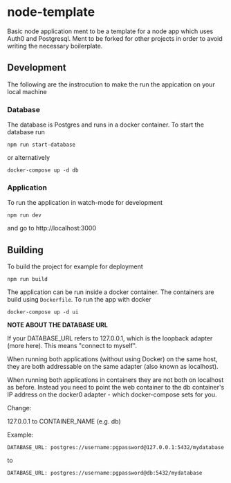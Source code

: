 # node-template

Basic node application ment to be a template for a node app which uses Auth0 and Postgresql. Ment to be forked for other projects in order to avoid writing the necessary boilerplate.

## Development

The following are the instrocution to make the run the appication on your local machine

### Database

The database is Postgres and runs in a docker container. To start the database run

```
npm run start-database
```

or alternatively

```
docker-compose up -d db
```

### Application

To run the application in watch-mode for development

```
npm run dev
```

and go to http://localhost:3000

## Building

To build the project for example for deployment

```
npm run build
```

The application can be run inside a docker container. The containers are build using `Dockerfile`. To run the app with docker

```
docker-compose up -d ui
```

**NOTE ABOUT THE DATABASE URL**

If your DATABASE_URL refers to 127.0.0.1, which is the loopback adapter (more here). This means "connect to myself".

When running both applications (without using Docker) on the same host, they are both addressable on the same adapter (also known as localhost).

When running both applications in containers they are not both on localhost as before. Instead you need to point the web container to the db container's IP address on the docker0 adapter - which docker-compose sets for you.

Change:

127.0.0.1 to CONTAINER_NAME (e.g. db)

Example:

`DATABASE_URL: postgres://username:pgpassword@127.0.0.1:5432/mydatabase`

to

```
DATABASE_URL: postgres://username:pgpassword@db:5432/mydatabase
```
